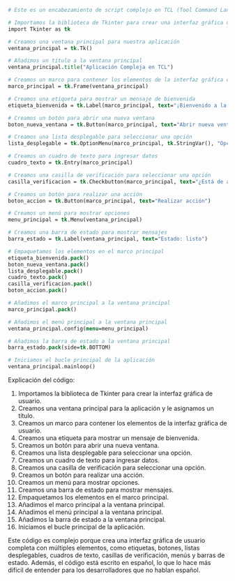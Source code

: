 ```tcl
# Este es un encabezamiento de script complejo en TCL (Tool Command Language)

# Importamos la biblioteca de Tkinter para crear una interfaz gráfica de usuario
import Tkinter as tk

# Creamos una ventana principal para nuestra aplicación
ventana_principal = tk.Tk()

# Añadimos un título a la ventana principal
ventana_principal.title("Aplicación Compleja en TCL")

# Creamos un marco para contener los elementos de la interfaz gráfica de usuario
marco_principal = tk.Frame(ventana_principal)

# Creamos una etiqueta para mostrar un mensaje de bienvenida
etiqueta_bienvenida = tk.Label(marco_principal, text="¡Bienvenido a la aplicación compleja en TCL!")

# Creamos un botón para abrir una nueva ventana
boton_nueva_ventana = tk.Button(marco_principal, text="Abrir nueva ventana")

# Creamos una lista desplegable para seleccionar una opción
lista_desplegable = tk.OptionMenu(marco_principal, tk.StringVar(), "Opción 1", "Opción 2", "Opción 3")

# Creamos un cuadro de texto para ingresar datos
cuadro_texto = tk.Entry(marco_principal)

# Creamos una casilla de verificación para seleccionar una opción
casilla_verificacion = tk.Checkbutton(marco_principal, text="¿Está de acuerdo?")

# Creamos un botón para realizar una acción
boton_accion = tk.Button(marco_principal, text="Realizar acción")

# Creamos un menú para mostrar opciones
menu_principal = tk.Menu(ventana_principal)

# Creamos una barra de estado para mostrar mensajes
barra_estado = tk.Label(ventana_principal, text="Estado: listo")

# Empaquetamos los elementos en el marco principal
etiqueta_bienvenida.pack()
boton_nueva_ventana.pack()
lista_desplegable.pack()
cuadro_texto.pack()
casilla_verificacion.pack()
boton_accion.pack()

# Añadimos el marco principal a la ventana principal
marco_principal.pack()

# Añadimos el menú principal a la ventana principal
ventana_principal.config(menu=menu_principal)

# Añadimos la barra de estado a la ventana principal
barra_estado.pack(side=tk.BOTTOM)

# Iniciamos el bucle principal de la aplicación
ventana_principal.mainloop()
```

Explicación del código:

1. Importamos la biblioteca de Tkinter para crear la interfaz gráfica de usuario.
2. Creamos una ventana principal para la aplicación y le asignamos un título.
3. Creamos un marco para contener los elementos de la interfaz gráfica de usuario.
4. Creamos una etiqueta para mostrar un mensaje de bienvenida.
5. Creamos un botón para abrir una nueva ventana.
6. Creamos una lista desplegable para seleccionar una opción.
7. Creamos un cuadro de texto para ingresar datos.
8. Creamos una casilla de verificación para seleccionar una opción.
9. Creamos un botón para realizar una acción.
10. Creamos un menú para mostrar opciones.
11. Creamos una barra de estado para mostrar mensajes.
12. Empaquetamos los elementos en el marco principal.
13. Añadimos el marco principal a la ventana principal.
14. Añadimos el menú principal a la ventana principal.
15. Añadimos la barra de estado a la ventana principal.
16. Iniciamos el bucle principal de la aplicación.

Este código es complejo porque crea una interfaz gráfica de usuario completa con múltiples elementos, como etiquetas, botones, listas desplegables, cuadros de texto, casillas de verificación, menús y barras de estado. Además, el código está escrito en español, lo que lo hace más difícil de entender para los desarrolladores que no hablan español.
